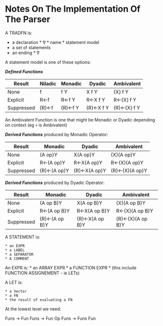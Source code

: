 # Notes On The Implementation Of The Parser

A TRADFN is:

* a declaration
		* ∇
		* name
		* statement model
* a set of statements
* an ending
		* ∇

 A statement model is one of these options:

***Defined Functions***

| Result     |Niladic   |Monadic    |Dyadic     | Ambivalent  |
|------------|----------|-----------|-----------|-------------|
| None 	     | f 	      | f Y       |	X f Y 	  | {X} f Y     |
| Explicit 	 | R←f 	    | R←f Y     |	R←X f Y   | R←{X} f Y   |
| Suppressed | {R}←f    | {R}←f Y   | {R}←X f Y | {R}←{X} f Y |

An Ambivalent Function is one that might be Monadic or Dyadic depending on context (eg `+` is Ambivalent)

***Derived Functions*** produced by Monadic Operator:

| Result     | Monadic     | Dyadic       | Ambivalent     |
|------------|-------------|--------------|----------------|
| None       | (A op)Y     | X(A op)Y     | {X}(A op)Y     |
| Explicit   | R←(A op)Y   | R←X(A op)Y   | R←{X}(A op)Y   |
| Suppressed | {R}←(A op)Y | {R}←X(A op)Y | {R}←{X}(A op)Y |

***Derived Functions*** produced by Dyadic Operator:

| Result     | Monadic       | Dyadic         | Ambivalent       |
|------------|---------------|----------------|------------------|
| None       | (A op B)Y     | X(A op B)Y     | {X}(A op B)Y     |
| Explicit   | R←(A op B)Y   | R←X(A op B)Y   | R←{X}(A op B)Y   |
| Suppressed | {R}←(A op B)Y | {R}←X(A op B)Y | {R}←{X}(A op B)Y |

A STATEMENT is:

	* an EXPR
	* a LABEL
	* a SEPARATOR
	* A COMMENT

An EXPR is:
	* an ARRAY EXPR
	* a FUNCTION EXPR
	* (this include FUNCTION ASSIGNEMENT - ie LETs)

A LET is:

	* a Vector
	* a FN
	* the result of evaluating a FN

At the lowest level we need:

Funs -> Fun
Funs -> Fun Op
Funs -> Funs Fun